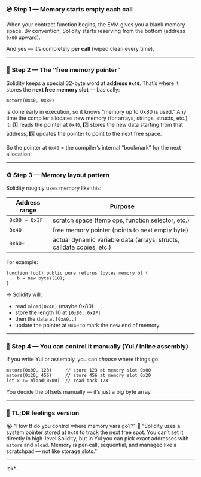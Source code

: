 ### 💿 Step 1 — Memory starts empty each call

When your contract function begins, the EVM gives you a blank memory space.
By convention, Solidity starts reserving from the bottom (address `0x00` upward).

And yes — it’s completely **per call** (wiped clean every time).

---

### 🧩 Step 2 — The “free memory pointer”

Solidity keeps a special 32-byte word at **address `0x40`**.
That’s where it stores the **next free memory slot** —
basically:

```solidity
mstore(0x40, 0x80)
```

is done early in execution, so it knows “memory up to 0x80 is used.”
Any time the compiler allocates new memory (for arrays, strings, structs, etc.), it:
1️⃣ reads the pointer at `0x40`,
2️⃣ stores the new data starting from that address,
3️⃣ updates the pointer to point to the next free space.

So the pointer at `0x40` = the compiler’s internal “bookmark” for the next allocation.

---

### ⚙️ Step 3 — Memory layout pattern

Solidity roughly uses memory like this:

| Address range | Purpose                                                               |
| ------------- | --------------------------------------------------------------------- |
| `0x00 – 0x3F` | scratch space (temp ops, function selector, etc.)                     |
| `0x40`        | free memory pointer (points to next empty byte)                       |
| `0x60+`       | actual dynamic variable data (arrays, structs, calldata copies, etc.) |

For example:

```solidity
function foo() public pure returns (bytes memory b) {
    b = new bytes(10);
}
```

→ Solidity will:

- read `mload(0x40)` (maybe 0x80)
- store the length 10 at `[0x80..0x9F]`
- then the data at `[0xA0..]`
- update the pointer at `0x40` to mark the new end of memory.

---

### 🧠 Step 4 — You can control it manually (Yul / inline assembly)

If you write Yul or assembly, you can _choose_ where things go:

```yul
mstore(0x00, 123)     // store 123 at memory slot 0x00
mstore(0x20, 456)     // store 456 at memory slot 0x20
let x := mload(0x00)  // read back 123
```

You decide the offsets manually — it’s just a big byte array.

---

### 💬 TL;DR feelings version

😭 “How tf do you control where memory vars go??”
💙 “Solidity uses a system pointer stored at `0x40` to track the next free spot.
You can’t set it directly in high-level Solidity, but in Yul you can pick exact addresses with `mstore` and `mload`.
Memory is per-call, sequential, and managed like a scratchpad — not like storage slots.”

---

ick\*.
